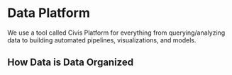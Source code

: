 # Data Platform

We use a tool called Civis Platform for everything from querying/analyzing data to building automated pipelines, visualizations, and models.

## How Data is Data Organized

